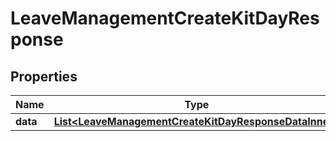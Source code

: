 

# LeaveManagementCreateKitDayResponse


## Properties

| Name | Type | Description | Notes |
|------------ | ------------- | ------------- | -------------|
|**data** | [**List&lt;LeaveManagementCreateKitDayResponseDataInner&gt;**](LeaveManagementCreateKitDayResponseDataInner.md) |  |  [optional] |



